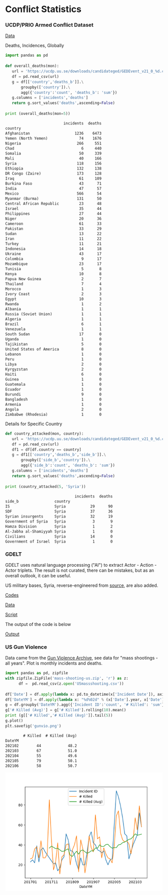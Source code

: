 # Conflict Statistics

### UCDP/PRIO Armed Conflict Dataset

[Data](https://ucdp.uu.se/downloads/)

Deaths, Incidences, Globally

```python
import pandas as pd

def overall_deaths(mon):
   url = 'https://ucdp.uu.se/downloads/candidateged/GEDEvent_v21_0_%d.csv' % mon
   df = pd.read_csv(url)
   g = df[['country','deaths_b']].\
       groupby(['country']).\
       agg({'country':'count', 'deaths_b': 'sum'})
   g.columns = ['incidents','deaths']
   return g.sort_values('deaths',ascending=False)

print (overall_deaths(mon=5))
```

```text
                          incidents  deaths
country                                    
Afghanistan                    1236    6473
Yemen (North Yemen)              74    1676
Nigeria                         266     551
Chad                              6     440
Somalia                          50     339
Mali                             40     166
Syria                           118     156
Ethiopia                        132     138
DR Congo (Zaire)                173     128
Iraq                             61     109
Burkina Faso                     43      71
India                            47      57
Mexico                          566      54
Myanmar (Burma)                 131      50
Central African Republic         23      48
Israel                           35      44
Philippines                      27      44
Niger                            20      36
Cameroon                         61      33
Pakistan                         33      29
Sudan                            13      22
Iran                             11      22
Turkey                           11      21
Indonesia                        14      18
Ukraine                          43      17
Colombia                          9      17
Mozambique                       23      17
Tunisia                           5       8
Kenya                            10       8
Papua New Guinea                  2       7
Thailand                          7       4
Morocco                           1       3
Ivory Coast                       2       3
Egypt                            10       3
Rwanda                            1       2
Albania                           1       1
Russia (Soviet Union)             1       1
Algeria                           1       1
Brazil                            6       1
Venezuela                         1       1
South Sudan                      17       0
Uganda                            1       0
Tajikistan                        5       0
United States of America          8       0
Lebanon                           1       0
Peru                              1       0
Libya                             2       0
Kyrgyzstan                        2       0
Haiti                             6       0
Guinea                            1       0
Guatemala                         1       0
Ecuador                           1       0
Burundi                           9       0
Bangladesh                        1       0
Armenia                           1       0
Angola                            2       0
Zimbabwe (Rhodesia)               1       0
```

Details for Specific Country

```python
def country_attacked(mon, country):
   url = 'https://ucdp.uu.se/downloads/candidateged/GEDEvent_v21_0_%d.csv' % mon
   df = pd.read_csv(url)
   df1 = df[df.country == country]
   g = df1[['country','deaths_b','side_b']].\
       groupby(['side_b','country']).\
       agg({'side_b':'count', 'deaths_b': 'sum'})
   g.columns = ['incidents','deaths']
   return g.sort_values('deaths',ascending=False)

print (country_attacked(5, 'Syria'))
```

```text
                               incidents  deaths
side_b                country                   
IS                    Syria           29      90
SDF                   Syria           37      36
Syrian insurgents     Syria           32      19
Government of Syria   Syria            3       9
Hamza Division        Syria            1       2
Al-Jabha al-Shamiyyah Syria            1       0
Civilians             Syria           14       0
Government of Israel  Syria            1       0
```

<a name='gdelt'/>

### GDELT

GDELT uses natural language processing ("AI") to extract Actor -
Action - Actor triplets. The result is not curated, there can be
mistakes, but as an overall outlook, it can be useful.

US military bases, Syria, reverse-engineered from [source](https://bit.ly/3gOBQHx),
are also added.

[Codes](http://data.gdeltproject.org/documentation/CAMEO.Manual.1.1b3.pdf)

[Data](http://data.gdeltproject.org/events)

[Script](confstat-me.py)

The output of the code is below

[Output](conflict-out.html)


<a name='usgun'/>

### US Gun Violence

Data came from the [Gun Violence Archive](https://www.gunviolencearchive.org/reports),
see data for "mass shootings - all years". Plot is monthly incidents and deaths.


```python
import pandas as pd, zipfile
with zipfile.ZipFile('mass-shooting-us.zip', 'r') as z:
      df =  pd.read_csv(z.open('USmassshooting.csv'))

df['Date'] = df.apply(lambda x: pd.to_datetime(x['Incident Date']), axis=1)
df['DateYM'] = df.apply(lambda x: "%d%02d" % (x['Date'].year, x['Date'].month), axis=1)
g = df.groupby('DateYM').agg({'Incident ID':'count', '# Killed': 'sum'})
g['# Killed (Avg)'] = g['# Killed'].rolling(10).mean()
print (g[['# Killed','# Killed (Avg)']].tail(5))
g.plot()
plt.savefig('gunvio.png')
```

```text
        # Killed  # Killed (Avg)
DateYM                          
202102        44            48.2
202103        67            51.0
202104        55            49.6
202105        79            50.1
202106        58            50.7
```

![](gunvio.png)

